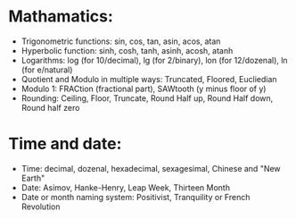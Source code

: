 # Mathamatics:
* Trigonometric functions: sin, cos, tan, asin, acos, atan
* Hyperbolic function: sinh, cosh, tanh, asinh, acosh, atanh
* Logarithms: log (for 10/decimal), lg (for 2/binary), lon (for 12/dozenal), ln (for e/natural)
* Quotient and Modulo in multiple ways: Truncated, Floored, Eucliedian
* Modulo 1: FRACtion (fractional part), SAWtooth (y minus floor of y)
* Rounding: Ceiling, Floor, Truncate, Round Half up, Round Half down, Round half zero

# Time and date:
* Time: decimal, dozenal, hexadecimal, sexagesimal, Chinese and "New Earth"
* Date: Asimov, Hanke-Henry, Leap Week, Thirteen Month
* Date or month naming system: Positivist, Tranquility or French Revolution